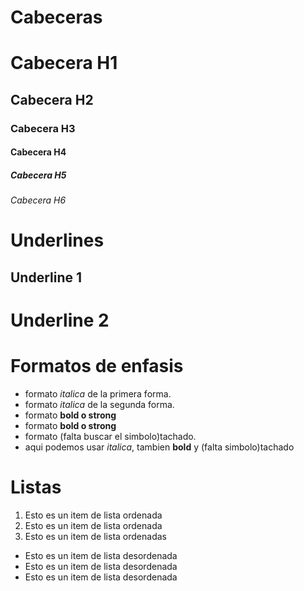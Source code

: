 # Cabeceras
# Cabecera H1
## Cabecera H2
### Cabecera H3
#### Cabecera H4
##### Cabecera H5
###### Cabecera H6

# Underlines
Underline 1
------------

Underline 2
============

# Formatos de enfasis
- formato *italica* de la primera forma. 
- formato _italica_ de la segunda forma.
- formato **bold o strong**
- formato __bold o strong__
- formato (falta buscar el simbolo)tachado.
- aqui podemos usar *italica*, tambien **bold** y 
(falta simbolo)tachado

# Listas 
1. Esto es un item de lista ordenada
2. Esto es un item de lista ordenada
3. Esto es un item de lista ordenadas
- Esto es un item de lista desordenada 
- Esto es un item de lista desordenada 
- Esto es un item de lista desordenada 
